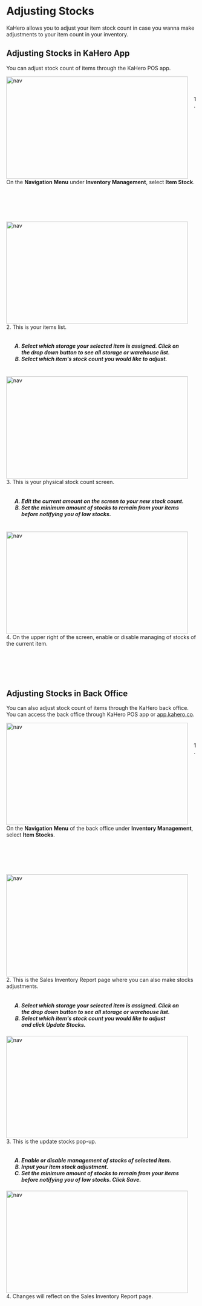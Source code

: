 # **Adjusting Stocks**

KaHero allows you to adjust your item stock count in case you wanna make adjustments to your item count in your inventory.

## Adjusting Stocks in KaHero App

You can adjust stock count of items through the KaHero POS app.

<p><img src="_content/_adjust/1.png" alt="nav" width="480" height="270" style="float:left; margin-right:1rem"><br><br><br>1. On the <b>Navigation Menu</b> under <b>Inventory Management</b>, select <b>Item Stock</b>.</p>

<br><br><br><br>

<p><img src="_content/_adjust/2.png" alt="nav" width="480" height="270" style="float:left; margin-right:1rem"><br><br><br>2. This is your items list.
<h5>
<ol type="A" style="float:left; margin-left:1rem">
<li>Select which storage your selected item is assigned. Click on <br>the drop down button to see all storage or warehouse list.</li>
<li>Select which item's stock count you would like to adjust.</li>
</ol>
</h5></p>

<br><br><br><br><br>

<p><img src="_content/_adjust/3.png" alt="nav" width="480" height="270" style="float:left; margin-right:1rem"><br><br><br>3. This is your physical stock count screen.
<h5>
<ol type="A" style="float:left; margin-left:1rem">
<li>Edit the current amount on the screen to your new stock count.</li>
<li>Set the minimum amount of stocks to remain from your items<br>before notifying you of low stocks.</li>
</ol>
</h5></p>

<br><br><br><br><br>

<p><img src="_content/_adjust/4.png" alt="nav" width="480" height="270" style="float:left; margin-right:1rem"><br><br><br>4. On the upper right of the screen, enable or disable managing of stocks of the current item.</p>

<br><br><br><br>

## Adjusting Stocks in Back Office

You can also adjust stock count of items through the KaHero back office. You can access the back office through KaHero POS app or <a href="https://app.kahero.co/">app.kahero.co</a>.

<p><img src="_content/_adjust/5.png" alt="nav" width="480" height="270" style="float:left; margin-right:1rem"><br><br><br>1. On the <b>Navigation Menu</b> of the back office under <b>Inventory Management</b>, select <b>Item Stocks</b>.
</p>

<br><br><br><br>

<p><img src="_content/_adjust/6.png" alt="nav" width="480" height="270" style="float:left; margin-right:1rem"><br><br>2. This is the Sales Inventory Report page where you can also make stocks adjustments.
<h5>
<ol type="A" style="float:left; margin-left:1rem">
<li>Select which storage your selected item is assigned. Click on <br>the drop down button to see all storage or warehouse list.</li>
<li>Select which item's stock count you would like to adjust<br>and click <b>Update Stocks</b>.</li>
</ol>
</h5></p>

<br><br><br><br><br>

<p><img src="_content/_adjust/7.png" alt="nav" width="480" height="270" style="float:left; margin-right:1rem"><br><br><br>3. This is the update stocks pop-up.
<h5>
<ol type="A" style="float:left; margin-left:1rem">
<li>Enable or disable management of stocks of selected item.</li>
<li>Input your item stock adjustment.</li>
<li>Set the minimum amount of stocks to remain from your items<br>before notifying you of low stocks. Click <b>Save</b>.</li>
</ol>
</h5></p>

<br><br><br><br><br>

<p><img src="_content/_adjust/8.png" alt="nav" width="480" height="270" style="float:left; margin-right:1rem"><br><br><br>4. Changes will reflect on the Sales Inventory Report page.
</p>

<br><br><br><br>